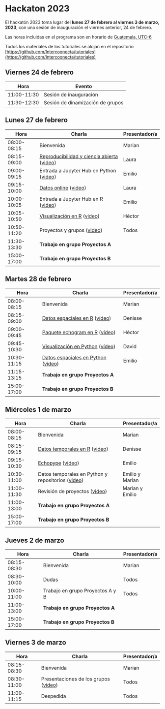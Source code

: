 #  Hackaton 2023

El hackatón 2023 toma lugar del **lunes 27 de febrero al viernes 3 de marzo, 2023**, con una sesión de inauguración el viernes anterior, 24 de febrero.

Las horas incluidas en el programa son en horario de [Guatemala, UTC-6](https://www.zeitverschiebung.net/es/city/3598132)

Todos los materiales de los tutoriales se alojan en el repositorio [https://github.com/Intercoonecta/tutoriales](https://github.com/Intercoonecta/tutoriales)


## Viernes 24 de febrero

| Hora |	Evento | 
| ------------- |--------|
|11:00-11:30|	Sesión de inauguración| 
|11:30-12:30| Sesión de dinamización de grupos| 

## Lunes 27 de febrero
 
| Hora |	Charla |	Presentador/a | 
| ------------- |-------- | ------------- |
|08:00-08:15|	Bienvenida|	Marian| 
|08:15-09:00| [Reproducibilidad y ciencia abierta](https://github.com/Intercoonecta/tutoriales/tree/ohwe23/lunes/Ciencia_abierta) ([video](https://youtu.be/NYAq1xrc8Zc)) |	Laura |
|09:00-09:15| Entrada a Jupyter Hub en Python ([video](https://youtu.be/DJV7gOUVGDc)) |	Emilio|
|09:15-10:00|	[Datos online](https://github.com/Intercoonecta/tutoriales/tree/ohwe23/lunes/Datos_online) ([video](https://youtu.be/Qbn_Y4sm4Oc)) |	Laura| 
|10:00-10:05| Entrada a Jupyter Hub en R ([video](https://youtu.be/DJV7gOUVGDc)) | Emilio	|
|10:05-10:50|	[Visualización en R](https://github.com/Intercoonecta/tutoriales/tree/ohwe23/lunes/Visualizacion_en_R) ([video](https://youtu.be/20Gjx1-0D0Y))	|Héctor|
|10:50-11:20|	Proyectos y grupos ([video](https://youtu.be/GQpnUxn_Ah8)) |Todos|
|11:30-13:30| **Trabajo en grupo Proyectos A**| |
|15:00-17:00| **Trabajo en grupo Proyectos B**| |


## Martes 28 de febrero

|Hora|	Charla|	Presentador/a|
| ------------- |-------- | ------------- |
|08:00-08:15|	Bienvenida|	Marian|
|08:15-09:00|	[Datos espaciales en R](https://github.com/Intercoonecta/tutoriales/tree/ohwe23/martes/Dia2_Datos_espaciales_R) ([vídeo](https://youtu.be/8DEZHXv15XQ)) |	Denisse |
|09:00-09:45|	[Paquete echogram en R](https://github.com/Intercoonecta/tutoriales/tree/ohwe23/martes/El_paquete_echogram_R) ([vídeo](https://youtu.be/wMR-XZvyFAU)) | 	Héctor |
|09:45-10:30|	[Visualización en Python](https://github.com/Intercoonecta/tutoriales/tree/ohwe23/martes/visualizacion_python) ([vídeo](https://youtu.be/fWtGZ0w6j48)) |	David |
|10:30-11:15|		[Datos espaciales en Python](https://github.com/Intercoonecta/tutoriales/tree/ohwe23/martes/datos_espaciales_python) ([vídeo](https://youtu.be/IP0sGy8JxRQ)) | 	Emilio |
|11:15-13:15| **Trabajo en grupo Proyectos A**| |
|15:00-17:00| **Trabajo en grupo Proyectos B**| |

## Miércoles 1 de marzo

|Hora|	Charla|	Presentador/a|
| ------------- |-------- | ------------- |
|08:00-08:15|	Bienvenida|	Marian|
|08:15-09:15|	[Datos temporales en R](https://github.com/Intercoonecta/tutoriales/tree/ohwe23/miercoles/Dia3_Datos_temporales_R) ([vídeo](https://youtu.be/I9-e98f5N0M)) |	Denisse |
|09:15-10:30|	[Echopype](https://github.com/Intercoonecta/tutoriales/tree/ohwe23/miercoles/acustica_python) ([video](https://youtu.be/x4t1GpYCPcA)) | 	Emilio |
|10:30-11:00| Datos temporales en Python y repositorios ([video](https://youtu.be/Cmx4y8J6Dlc)) | 	Emilio y Marian |
|11:00-11:30| Revisión de proyectos ([video](https://youtu.be/mBrIKHw5twA)) | 	Marian y Emilio |
|11:00-13:00| **Trabajo en grupo Proyectos A** | |
|15:00-17:00| **Trabajo en grupo Proyectos B** | |


## Jueves 2 de marzo

|Hora|	Charla|	Presentador/a|
| ------------- |-------- | ------------- |
|08:15-08:30|	Bienvenida|	Marian|
|08:30-10:00|	Dudas|	Todos|
|10:00-11:00|	Trabajo en grupo Proyectos A y B|	Todos|
|11:00-13:00| **Trabajo en grupo Proyectos A**| |
|15:00-17:00| **Trabajo en grupo Proyectos B**| |


## Viernes 3 de marzo

|Hora|	Charla|	Presentador/a|
| ------------- |-------- | ------------- |
|08:15-08:30|	Bienvenida|	Marian|
|08:30-11:00|	Presentaciones de los grupos ([video](https://www.youtube.com/watch?v=mJrW06hmGhc)) |	Todos|
|11:00-11:15|	Despedida|	Todos|

